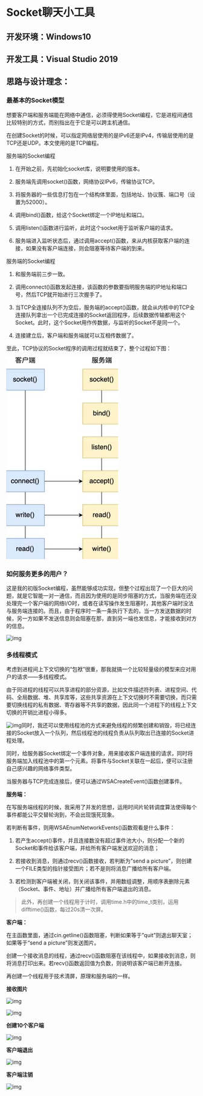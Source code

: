 # Socket聊天小工具

## 开发环境：Windows10

## 开发工具：Visual Studio 2019

## 思路与设计理念：

### 最基本的Socket模型

想要客户端和服务端能在网络中通信，必须得使用Socket编程，它是进程间通信比较特别的方式，而别指出在于它是可以跨主机通信。

在创建Socket的时候，可以指定网络层使用的是IPv6还是IPv4，传输层使用的是TCP还是UDP。本文使用的是TCP编程。

服务端的Socket编程

1. 在开始之前，先初始化socket库，说明要使用的版本。

2. 服务端先调用socket()函数，网络协议IPv6，传输协议TCP。

3. 将服务器的一些信息打包在一个结构体里面，包括地址、协议簇、端口号（设置为52000）。

4. 调用bind()函数，给这个Socket绑定一个IP地址和端口。

5. 调用listen()函数进行监听，此时这个socket用于监听客户端的请求。

6. 服务端进入监听状态后，通过调用accept()函数，来从内核获取客户端的连接，如果没有客户端连接，则会阻塞等待客户端的到来。

服务端的Socket编程

1. 和服务端前三步一致。

2. 调用connect()函数发起连接，该函数的参数要指明服务端的IP地址和端口号，然后TCP就开始进行三次握手了。

3. 当TCP全连接队列不为空后，服务端的accept()函数，就会从内核中的TCP全连接队列拿出一个已完成连接的Socket返回程序，后续数据传输都用这个Socket。此时，这个Socket用作传数据，与监听的Socket不是同一个。

4. 连接建立后，客户端和服务端就可以互相传数据了。

至此，TCP协议的Socket程序的调用过程就结束了，整个过程如下图：



![img](https://github.com/JehanRio/Socket_ChatGroup/blob/main/img/clip_image002.jpg)
### 如何服务更多的用户？

这是我的初版Socket编程，虽然能够成功实现，但整个过程出现了一个巨大的问题，就是它智能一对一通信，而且因为使用的是同步阻塞的方式，当服务端在还没处理完一个客户端的网络I/O时，或者在读写操作发生阻塞时，其他客户端时没法与服务端连接的。而且，由于程序时一条一条执行下去的，当一方发送数据的时候，另一方如果不发送信息则会阻塞在那，直到另一端也发信息，才能接收到对方的信息。

![img](E:\图片\Typora_image\clip_image004.jpg)

 

 

### 多线程模式

考虑到进程间上下文切换的“包袱”很重，那我就搞一个比较轻量级的模型来应对用户的请求——多线程模式。

由于同进程的线程可以共享进程的部分资源，比如文件描述符列表、进程空间、代码、全局数据、堆、共享库等，这些共享资源在上下文切换时不需要切换，而只需要切换线程的私有数据、寄存器等不共享的数据，因此同一个进程下的线程上下文切换的开销比进程小得多。

![img](E:\图片\Typora_image\clip_image006.jpg)同时，我还可以使用线程池的方式来避免线程的频繁创建和销毁，将已经连接的Socket放入一个队列，然后线程池的线程负责从队列取出已连接的Socket进程处理。

同时，给服务器Socket绑定一个事件对象，用来接收客户端连接的请求，同时将服务端加入线程池中的第一个元素。将事件与Socket关联在一起后，便可以注册自己感兴趣的网络事件类型。

当服务器与TCP完成连接后，便可以通过WSACreateEvent()函数创建事件。

**服务端：**

在写服务端线程的时候，我采用了并发的思想，运用时间片轮转调度算法使得每个事件都能公平交替轮询到，不会出现饿死现象。

若判断有事件，则用WSAEnumNetworkEvents()函数观看是什么事件：

1. 若产生accept()事件，并且连接数没有超过事件池大小，则分配一个新的Socket和事件给该客户端，并给所有客户端发送欢迎的消息；

2. 若接收到消息，则通过recv()函数接收，若判断为”send a picture”，则创建一个FILE类型的指针接受图片；若不是则将消息广播给所有客户端。

3. 若检测到客户端被关闭，则关闭该事件，并用数组调整，用顺序表删除元素（Socket、事件、地址）并广播给所有客户端退出的消息。

> 此外，再创建一个线程用于计时，调用time.h中的time_t类别，运用difftime()函数，每过20s清一次屏。

**客户端：**

在主函数里面，通过cin.getline()函数阻塞，判断如果等于”quit”则退出聊天室；如果等于“send a picture”则发送图片。

创建一个接收消息的线程，通过recv()函数阻塞在该线程中，如果接收到消息，则将消息打印出来。若recv()函数返回值为负数，则说明该客户端已断开连接。

再创建一个线程用于技术清屏，原理和服务端的一样。

**接收图片**

![img](E:\图片\Typora_image\clip_image008.jpg)

![img](E:\图片\Typora_image\clip_image010.jpg)

**创建10个客户端**

![img](E:\图片\Typora_image\clip_image012.jpg)

**客户端退出**

![img](E:\图片\Typora_image\clip_image014.jpg)

**客户端注销**

![img](E:\图片\Typora_image\clip_image016.jpg)


